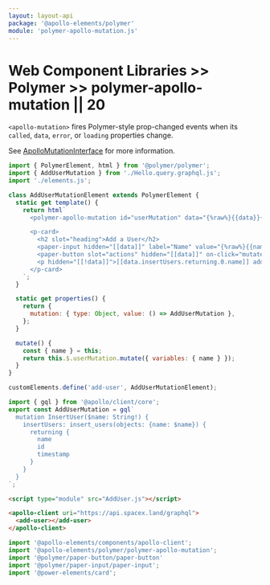 ```yaml
---
layout: layout-api
package: '@apollo-elements/polymer'
module: 'polymer-apollo-mutation.js'
---
```


# Web Component Libraries >> Polymer >> polymer-apollo-mutation || 20

`<apollo-mutation>` fires Polymer-style prop-changed events when its `called`, `data`, `error`, or `loading` properties change.

See [ApolloMutationInterface](/api/interfaces/mutation/) for more information.

```js playground polymer-apollo AddUser.js
import { PolymerElement, html } from '@polymer/polymer';
import { AddUserMutation } from './Hello.query.graphql.js';
import './elements.js';

class AddUserMutationElement extends PolymerElement {
  static get template() {
    return html`
      <polymer-apollo-mutation id="userMutation" data="{%raw%}{{data}}{%endraw%}" mutation="[[mutation]]"></polymer-apollo-mutation>

      <p-card>
        <h2 slot="heading">Add a User</h2>
        <paper-input hidden="[[data]]" label="Name" value="{%raw%}{{name}}{%endraw%}"></paper-input>
        <paper-button slot="actions" hidden="[[data]]" on-click="mutate">Submit</paper-button>
        <p hidden="[[!data]]">[[data.insertUsers.returning.0.name]] added!</p>
      </p-card>
    `;
  }

  static get properties() {
    return {
      mutation: { type: Object, value: () => AddUserMutation },
    };
  }

  mutate() {
    const { name } = this;
    return this.$.userMutation.mutate({ variables: { name } });
  }
}

customElements.define('add-user', AddUserMutationElement);
```

```js playground-file polymer-apollo Hello.query.graphql.js
import { gql } from '@apollo/client/core';
export const AddUserMutation = gql`
  mutation InsertUser($name: String!) {
    insertUsers: insert_users(objects: {name: $name}) {
      returning {
        name
        id
        timestamp
      }
    }
  }
`;
```

```html playground-file polymer-apollo index.html
<script type="module" src="AddUser.js"></script>

<apollo-client uri="https://api.spacex.land/graphql">
  <add-user></add-user>
</apollo-client>
```

```js playground-file polymer-apollo elements.js
import '@apollo-elements/components/apollo-client';
import '@apollo-elements/polymer/polymer-apollo-mutation';
import '@polymer/paper-button/paper-button'
import '@polymer/paper-input/paper-input';
import '@power-elements/card';
```
